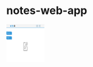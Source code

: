 # notes-web-app

<img src="/assets/Screenshot.png" alt="web preview" style="height: 100px; width:100px;"/>